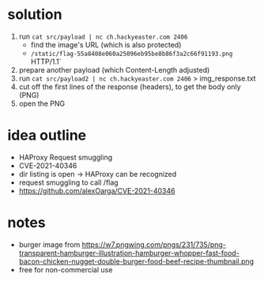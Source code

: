 # solution

1. run `cat src/payload | nc ch.hackyeaster.com 2406`
   -  find the image's URL (which is also protected)
   -  `/static/flag-55a8408e060a25096eb95be8b86f3a2c66f91193.png `HTTP/1.1`
2. prepare another payload (which Content-Length adjusted)
3. run `cat src/payload2 | nc ch.hackyeaster.com 2406` > img_response.txt
4. cut off the first lines of the response (headers), to get the body only (PNG)
5. open the PNG

# idea outline

- HAProxy Request smuggling
- CVE-2021-40346
- dir listing is open -> HAProxy can be recognized
- request smuggling to call /flag
- https://github.com/alexOarga/CVE-2021-40346


# notes

- burger image from https://w7.pngwing.com/pngs/231/735/png-transparent-hamburger-illustration-hamburger-whopper-fast-food-bacon-chicken-nugget-double-burger-food-beef-recipe-thumbnail.png 
- free for non-commercial use
